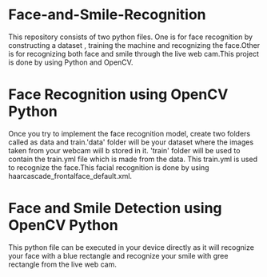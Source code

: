 # Face-and-Smile-Recognition

This repository consists of two python files. One is for face recognition by constructing a dataset , training the machine and recognizing the face.Other is for recognizing both face and smile through the live web cam.This project is done by using Python and OpenCV.

# Face Recognition using OpenCV Python
Once you try to implement the  face recognition model, create two folders called as data and train.'data' folder will be your dataset where the images taken from your webcam will b stored in it. 'train' folder will be used to contain the train.yml file which is made from the data. This train.yml is used to recognize the face.This facial recognition is done by using haarcascade_frontalface_default.xml.

# Face and Smile Detection using OpenCV Python
This python file can be executed in your device directly as it will recognize your face with a blue rectangle and recognize your smile with gree rectangle from the live web cam.
